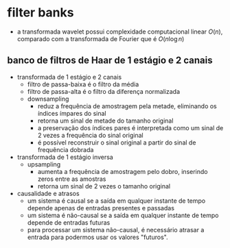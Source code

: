 # filter banks

- a transformada wavelet possui complexidade computacional linear $O(n)$, comparado com a transformada de Fourier que é $O(n\log n)$
## banco de filtros de Haar de 1 estágio e 2 canais
  - transformada de 1 estágio e 2 canais
    - filtro de passa-baixa é o filtro da média
    - filtro de passa-alta é o filtro da diferença normalizada
    - downsampling
      - reduz a frequência de amostragem pela metade, eliminando os índices ímpares do sinal
      - retorna um sinal de metade do tamanho original
      - a preservação dos índices pares é interpretada como um sinal de 2 vezes a frequência do sinal original
      - é possível reconstruir o sinal original a partir do sinal de frequência dobrada
  - transformada de 1 estágio inversa
    - upsampling
      - aumenta a frequência de amostragem pelo dobro, inserindo zeros entre as amostras
      - retorna um sinal de 2 vezes o tamanho original
- causalidade e atrasos
  - um sistema é causal se a saída em qualquer instante de tempo depende apenas de entradas presentes e passadas
  - um sistema é não-causal se a saída em qualquer instante de tempo depende de entradas futuras
  - para processar um sistema não-causal, é necessário atrasar a entrada para podermos usar os valores "futuros".

